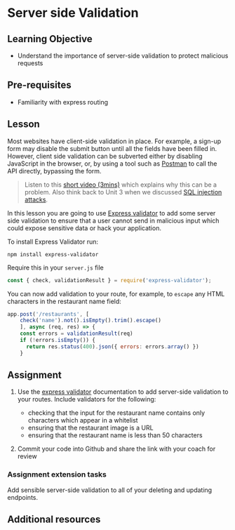 # Server side Validation

## Learning Objective
- Understand the importance of server-side validation to protect malicious requests

## Pre-requisites

- Familiarity with express routing

## Lesson
Most websites have client-side validation in place. For example, a sign-up form may disable the submit button until all the fields have been filled in. However, client side validation can be subverted either by disabling JavaScript in the browser, or, by using a tool such as [Postman](https://www.postman.com/) to call the API directly, bypassing the form.

> Listen to this [short video (3mins)](https://www.youtube.com/watch?v=vVJ2ukke34s) which explains why this can be a problem. Also think back to Unit 3 when we discussed [SQL injection attacks](https://portswigger.net/web-security/sql-injection). 

In this lesson you are going to use [Express validator](https://express-validator.github.io/docs/) to add some server side validation to ensure that a user cannot send in malicious input which could expose sensitive data or hack your application. 

To install Express Validator run:

`npm install express-validator`

Require this in your `server.js` file
```js
const { check, validationResult } = require('express-validator');
```

You can now add validation to your route, for example, to `escape` any HTML characters in the restaurant name field:

```js
app.post('/restaurants', [
    check('name').not().isEmpty().trim().escape()
    ], async (req, res) => {
    const errors = validationResult(req)
    if (!errors.isEmpty()) {
      return res.status(400).json({ errors: errors.array() })
    }
```

## Assignment
1. Use the [express validator](https://github.com/validatorjs/validator.js#validators) documentation to add server-side validation to your routes. Include validators for the following:
   * checking that the input for the restaurant name contains only characters which appear in a whitelist
   * ensuring that the restaurant image is a URL
   * ensuring that the restaurant name is less than 50 characters

2. Commit your code into Github and share the link with your coach for review

### Assignment extension tasks
Add sensible server-side validation to all of your deleting and updating endpoints.

## Additional resources
